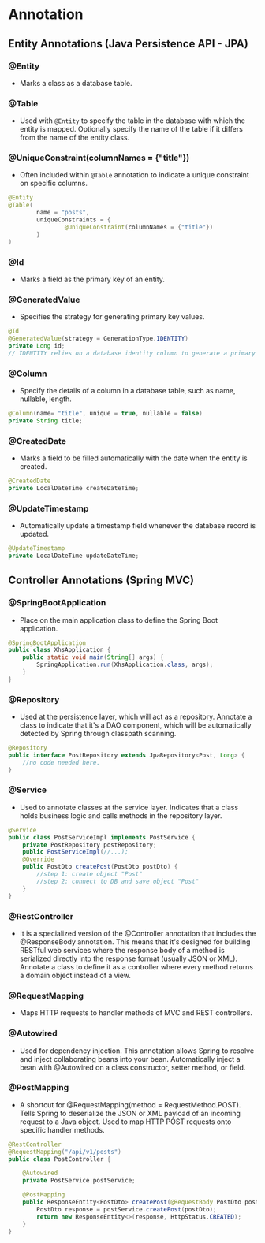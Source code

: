 # Annotation

## Entity Annotations (Java Persistence API - JPA)
### @Entity
- Marks a class as a database table.
### @Table
- Used with `@Entity` to specify the table in the database with which the entity is mapped. Optionally specify the name of the table if it differs from the name of the entity class.
### @UniqueConstraint(columnNames = {"title"})
- Often included within `@Table` annotation to indicate a unique constraint on specific columns.
```java
@Entity
@Table(
        name = "posts",
        uniqueConstraints = {
                @UniqueConstraint(columnNames = {"title"})
        }
)
```
### @Id
- Marks a field as the primary key of an entity.
### @GeneratedValue
- Specifies the strategy for generating primary key values.
```java
@Id
@GeneratedValue(strategy = GenerationType.IDENTITY)
private Long id;
// IDENTITY relies on a database identity column to generate a primary key
```
### @Column
- Specify the details of a column in a database table, such as name, nullable, length.
```java
@Column(name= "title", unique = true, nullable = false)
private String title;
```
### @CreatedDate
- Marks a field to be filled automatically with the date when the entity is created.
```java
@CreatedDate
private LocalDateTime createDateTime;
```
### @UpdateTimestamp
- Automatically update a timestamp field whenever the database record is updated.
```java
@UpdateTimestamp
private LocalDateTime updateDateTime;
```

## Controller Annotations (Spring MVC)

### @SpringBootApplication
- Place on the main application class to define the Spring Boot application.
```java
@SpringBootApplication
public class XhsApplication {
	public static void main(String[] args) {
		SpringApplication.run(XhsApplication.class, args);
	}
}
```
### @Repository
- Used at the persistence layer, which will act as a repository. Annotate a class to indicate that it's a DAO component, which will be automatically detected by Spring through classpath scanning.
```java
@Repository
public interface PostRepository extends JpaRepository<Post, Long> {
    //no code needed here.
}
```
### @Service
- Used to annotate classes at the service layer. Indicates that a class holds business logic and calls methods in the repository layer.
```java
@Service
public class PostServiceImpl implements PostService {
    private PostRepository postRepository;
    public PostServiceImpl(//...);
    @Override
    public PostDto createPost(PostDto postDto) {
        //step 1: create object "Post"  
        //step 2: connect to DB and save object "Post"
    }
}
```
### @RestController
- It is a specialized version of the @Controller annotation that includes the @ResponseBody annotation. This means that it's designed for building RESTful web services where the response body of a method is serialized directly into the response format (usually JSON or XML). Annotate a class to define it as a controller where every method returns a domain object instead of a view.
### @RequestMapping
- Maps HTTP requests to handler methods of MVC and REST controllers.
### @Autowired
- Used for dependency injection. This annotation allows Spring to resolve and inject collaborating beans into your bean. Automatically inject a bean with @Autowired on a class constructor, setter method, or field.
### @PostMapping
- A shortcut for @RequestMapping(method = RequestMethod.POST). Tells Spring to deserialize the JSON or XML payload of an incoming request to a Java object. Used to map HTTP POST requests onto specific handler methods.
```java
@RestController
@RequestMapping("/api/v1/posts")
public class PostController {

    @Autowired
    private PostService postService;

    @PostMapping
    public ResponseEntity<PostDto> createPost(@RequestBody PostDto postDto) {
        PostDto response = postService.createPost(postDto);
        return new ResponseEntity<>(response, HttpStatus.CREATED);
    }
}
```

